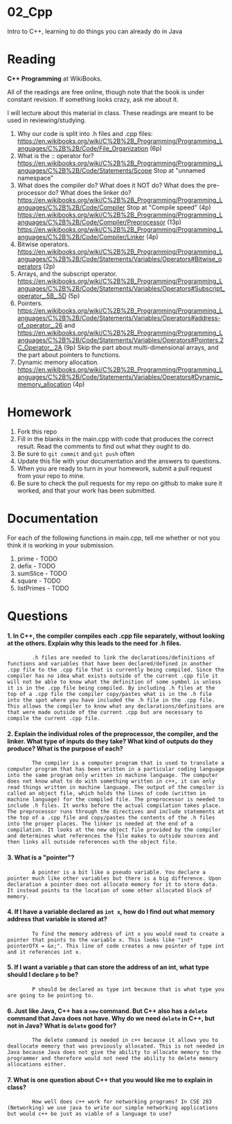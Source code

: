 02_Cpp
======

Intro to C++, learning to do things you can already do in Java

Reading
=======

**C++ Programming** at WikiBooks.

All of the readings are free online, though note that the book is under constant revision. If something looks crazy, ask me about it.

I will lecture about this material in class. These readings are meant to be used in reviewing/studying.

1. Why our code is split into .h files and .cpp files: https://en.wikibooks.org/wiki/C%2B%2B_Programming/Programming_Languages/C%2B%2B/Code/File_Organization (6p)
2. What is the :: operator for? https://en.wikibooks.org/wiki/C%2B%2B_Programming/Programming_Languages/C%2B%2B/Code/Statements/Scope Stop at "unnamed namespace"
3. What does the compiler do? What does it NOT do? What does the pre-processor do? What does the linker do? https://en.wikibooks.org/wiki/C%2B%2B_Programming/Programming_Languages/C%2B%2B/Code/Compiler Stop at "Compile speed" (4p) https://en.wikibooks.org/wiki/C%2B%2B_Programming/Programming_Languages/C%2B%2B/Code/Compiler/Preprocessor (13p) https://en.wikibooks.org/wiki/C%2B%2B_Programming/Programming_Languages/C%2B%2B/Code/Compiler/Linker (4p)
4. Bitwise operators. https://en.wikibooks.org/wiki/C%2B%2B_Programming/Programming_Languages/C%2B%2B/Code/Statements/Variables/Operators#Bitwise_operators (2p)
5. Arrays, and the subscript operator. https://en.wikibooks.org/wiki/C%2B%2B_Programming/Programming_Languages/C%2B%2B/Code/Statements/Variables/Operators#Subscript_operator_.5B_.5D (5p)
6. Pointers. https://en.wikibooks.org/wiki/C%2B%2B_Programming/Programming_Languages/C%2B%2B/Code/Statements/Variables/Operators#address-of_operator_.26 and https://en.wikibooks.org/wiki/C%2B%2B_Programming/Programming_Languages/C%2B%2B/Code/Statements/Variables/Operators#Pointers.2C_Operator_.2A (9p) Skip the part about multi-dimensional arrays, and the part about pointers to functions.
7. Dynamic memory allocation. https://en.wikibooks.org/wiki/C%2B%2B_Programming/Programming_Languages/C%2B%2B/Code/Statements/Variables/Operators#Dynamic_memory_allocation (4p)

Homework
========

1. Fork this repo
3. Fill in the blanks in the main.cpp with code that produces the correct result. Read the comments to find out what they ought to do.
4. Be sure to `git commit` and `git push` often
5. Update this file with your documentation and the answers to questions.
6. When you are ready to turn in your homework, submit a pull request from your repo to mine.
7. Be sure to check the pull requests for my repo on github to make sure it worked, and that your work has been submitted.

Documentation
=========

For each of the following functions in main.cpp, tell me whether or not you think it is working in your submission.

1. prime - TODO
2. defix - TODO
3. sumSlice - TODO
4. square - TODO
5. listPrimes - TODO

Questions
=======

#### 1. In C++, the compiler compiles each .cpp file separately, without looking at the others. Explain why this leads to the need for .h files.
			.h files are needed to link the declarations/definitions of functions and variables that have been declared/defined in another .cpp file to the .cpp file that is currently being compiled. Since the compiler has no idea what exists outside of the current .cpp file it will not be able to know what the definition of some symbol is unless it is in the .cpp file being compiled. By including .h files at the top of a .cpp file the compiler copy/pastes what is in the .h file into the spot where you have included the .h file in the .cpp file. This allows the compiler to know what any declarations/definitions are that were made outside of the current .cpp but are necessary to compile the current .cpp file. 
#### 2. Explain the individual roles of the preprocessor, the compiler, and the linker. What type of inputs do they take? What kind of outputs do they produce? What is the purpose of each?
			The compiler is a computer program that is used to translate a computer program that has been written in a particular coding language into the same program only written in machine language. The computer does not know what to do with something written in c++, it can only read things written in machine language. The output of the compiler is called an object file, which holds the lines of code (written in machine language) for the compiled file. The preprocessor is needed to include .h files. It works before the actual compilation takes place. The preprocessor runs through the directives and include statements at the top of a .cpp file and copy/pastes the contents of the .h files into the proper places. The linker is needed at the end of a compilation. It looks at the new object file provided by the compiler and determines what references the file makes to outside sources and then links all outside references with the object file.
#### 3. What is a "pointer"?
			A pointer is a bit like a pseudo variable. You declare a pointer much like other variables but there is a big difference. Upon declaration a pointer does not allocate memory for it to store data. It instead points to the location of some other allocated block of memory.
#### 4. If I have a variable declared as `int x`, how do I find out what memory address that variable is stored at?
			To find the memory address of int x you would need to create a pointer that points to the variable x. This looks like "int* pointerOfX = &x;". This line of code creates a new pointer of type int and it references int x.
#### 5. If I want a variable `p` that can store the address of an int, what type should I declare `p` to be?
			P should be declared as type int because that is what type you are going to be pointing to.
#### 6. Just like Java, C++ has a `new` command. But C++ also has a `delete` command that Java does not have. Why do we need `delete` in C++, but not in Java? What is `delete` good for?
			The delete command is needed in c++ because it allows you to deallocate memory that was previously allocated. This is not needed in Java because Java does not give the ability to allocate memory to the programmer and therefore would not need the ability to delete memory allocations either.
#### 7. What is one question about C++ that you would like me to explain in class?
			How well does c++ work for networking programs? In CSE 283 (Networking) we use java to write our simple networking applications but would c++ be just as viable of a language to use?